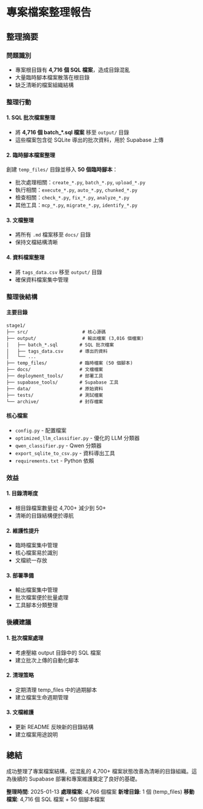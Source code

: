 # 專案檔案整理報告

## 整理摘要

### 問題識別
- 專案根目錄有 **4,716 個 SQL 檔案**，造成目錄混亂
- 大量臨時腳本檔案散落在根目錄
- 缺乏清晰的檔案組織結構

### 整理行動

#### 1. SQL 批次檔案整理
- 將 **4,716 個 batch_*.sql 檔案** 移至 `output/` 目錄
- 這些檔案包含從 SQLite 導出的批次資料，用於 Supabase 上傳

#### 2. 臨時腳本檔案整理
創建 `temp_files/` 目錄並移入 **50 個臨時腳本**：
- 批次處理相關：`create_*.py`, `batch_*.py`, `upload_*.py`
- 執行相關：`execute_*.py`, `auto_*.py`, `chunked_*.py`
- 檢查相關：`check_*.py`, `fix_*.py`, `analyze_*.py`
- 其他工具：`mcp_*.py`, `migrate_*.py`, `identify_*.py`

#### 3. 文檔整理
- 將所有 `.md` 檔案移至 `docs/` 目錄
- 保持文檔結構清晰

#### 4. 資料檔案整理
- 將 `tags_data.csv` 移至 `output/` 目錄
- 確保資料檔案集中管理

### 整理後結構

#### 主要目錄
```
stage1/
├── src/                    # 核心源碼
├── output/                 # 輸出檔案 (3,016 個檔案)
│   ├── batch_*.sql        # SQL 批次檔案
│   ├── tags_data.csv      # 導出的資料
│   └── ...
├── temp_files/            # 臨時檔案 (50 個腳本)
├── docs/                  # 文檔檔案
├── deployment_tools/      # 部署工具
├── supabase_tools/        # Supabase 工具
├── data/                  # 原始資料
├── tests/                 # 測試檔案
└── archive/               # 封存檔案
```

#### 核心檔案
- `config.py` - 配置檔案
- `optimized_llm_classifier.py` - 優化的 LLM 分類器
- `qwen_classifier.py` - Qwen 分類器
- `export_sqlite_to_csv.py` - 資料導出工具
- `requirements.txt` - Python 依賴

### 效益

#### 1. 目錄清晰度
- 根目錄檔案數量從 4,700+ 減少到 50+
- 清晰的目錄結構便於導航

#### 2. 維護性提升
- 臨時檔案集中管理
- 核心檔案易於識別
- 文檔統一存放

#### 3. 部署準備
- 輸出檔案集中管理
- 批次檔案便於批量處理
- 工具腳本分類整理

### 後續建議

#### 1. 批次檔案處理
- 考慮壓縮 output 目錄中的 SQL 檔案
- 建立批次上傳的自動化腳本

#### 2. 清理策略
- 定期清理 temp_files 中的過期腳本
- 建立檔案生命週期管理

#### 3. 文檔維護
- 更新 README 反映新的目錄結構
- 建立檔案用途說明

## 總結

成功整理了專案檔案結構，從混亂的 4,700+ 檔案狀態改善為清晰的目錄組織。這為後續的 Supabase 部署和專案維護奠定了良好的基礎。

**整理時間**: 2025-01-13
**處理檔案**: 4,766 個檔案
**新增目錄**: 1 個 (temp_files)
**移動檔案**: 4,716 個 SQL 檔案 + 50 個腳本檔案


